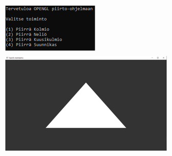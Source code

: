 

![OpenGL_1](https://github.com/TimoKarppanen/OpenGL_Piirto-ohjelma/blob/main/OpenGL_1.PNG)

![OpenGL_2](https://github.com/TimoKarppanen/OpenGL_Piirto-ohjelma/blob/main/OpenGL_2.PNG)
